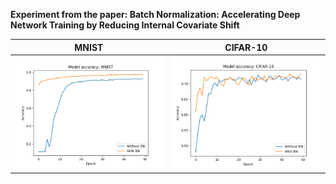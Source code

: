 **Experiment from the paper: Batch Normalization: Accelerating Deep Network Training by Reducing Internal Covariate Shift**

MNIST                      |  CIFAR-10
:-------------------------:|:-------------------------:
![MNIST](bn_expt_mnist.png)|![CIFAR-10](bn_expt_cifar10.png)
